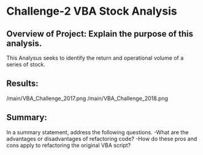 # Challenge-2 VBA Stock Analysis
## Overview of Project: Explain the purpose of this analysis.
This Analysus seeks to identify the return and operational volume of a series of stock. 
## Results:
/main/VBA_Challenge_2017.png
/main/VBA_Challenge_2018.png
## Summary: 
In a summary statement, address the following questions.
-What are the advantages or disadvantages of refactoring code?
-How do these pros and cons apply to refactoring the original VBA script?
